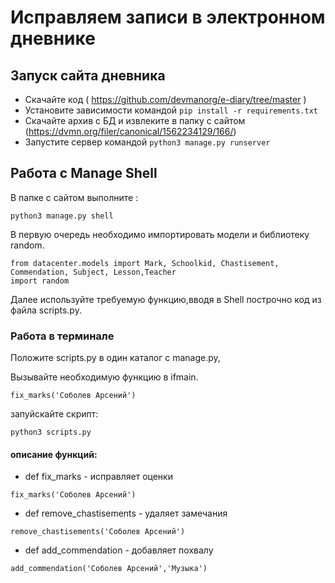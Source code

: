# Исправляем записи в электронном дневнике

## Запуск сайта дневника

- Скачайте код ( https://github.com/devmanorg/e-diary/tree/master )
- Установите зависимости командой `pip install -r requirements.txt`
- Скачайте архив с БД и извлеките в папку с сайтом (https://dvmn.org/filer/canonical/1562234129/166/)
- Запустите сервер командой `python3 manage.py runserver`

## Работа с Manage Shell

В папке с сайтом выполните :

`python3 manage.py shell`


В первую очередь необходимо импортировать модели и библиотеку random.

```
from datacenter.models import Mark, Schoolkid, Chastisement, Commendation, Subject, Lesson,Teacher 
import random

```

Далее используйте требуемую функцию,вводя в Shell построчно код из файла scripts.py.

### Работа в терминале

Положите scripts.py в один каталог с manage.py,

Вызывайте необходимую функцию в ifmain.

`fix_marks('Соболев Арсений')`
 
запуйскайте скрипт:

`python3 scripts.py`



#### описание функций:

- def fix_marks            - исправляет оценки
```
fix_marks('Соболев Арсений')
```

- def remove_chastisements - удаляет замечания
```
remove_chastisements('Соболев Арсений')
```
- def add_commendation     - добавляет похвалу

```
add_commendation('Соболев Арсений','Музыка')

```
